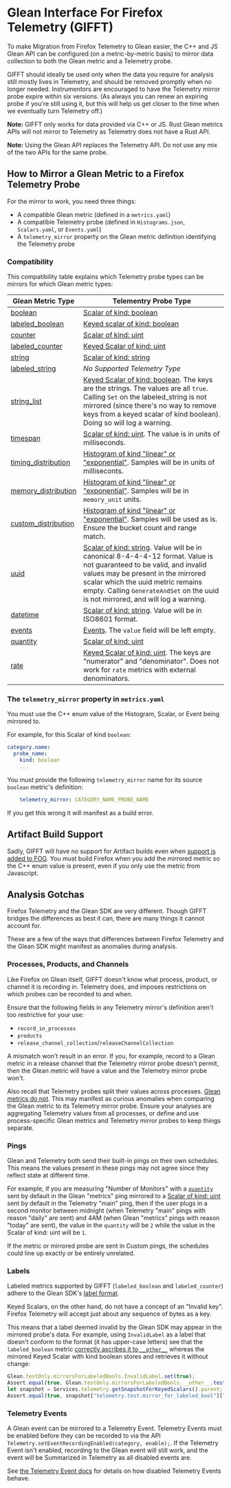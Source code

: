# Glean Interface For Firefox Telemetry (GIFFT)

To make Migration from Firefox Telemetry to Glean easier,
the C++ and JS Glean API can be configured
(on a metric-by-metric basis)
to mirror data collection to both the Glean metric and a Telemetry probe.

GIFFT should ideally be used only when the data you require for analysis still mostly lives in Telemetry,
and should be removed promptly when no longer needed.
Instrumentors are encouraged to have the Telemetry mirror probe expire within six versions.
(As always you can renew an expiring probe if you're still using it,
but this will help us get closer to the time when we eventually turn Telemetry off.)

**Note:** GIFFT only works for data provided via C++ or JS.
Rust Glean metrics APIs will not mirror to Telemetry as Telemetry does not have a Rust API.

**Note:** Using the Glean API replaces the Telemetry API.
Do not use any mix of the two APIs for the same probe.

## How to Mirror a Glean Metric to a Firefox Telemetry Probe

For the mirror to work, you need three things:
* A compatible Glean metric (defined in a `metrics.yaml`)
* A compatible Telemetry probe
  (defined in `Histograms.json`, `Scalars.yaml`, or `Events.yaml`)
* A `telemetry_mirror` property on the Glean metric definition identifying the Telemetry probe

### Compatibility

This compatibility table explains which Telemetry probe types can be mirrors for which Glean metric types:

| Glean Metric Type | Telementry Probe Type |
| ----------------- | --------------------- |
| [boolean](https://mozilla.github.io/glean/book/user/metrics/boolean.html) | [Scalar of kind: boolean](../../telemetry/collection/scalars.html) |
| [labeled_boolean](https://mozilla.github.io/glean/book/user/metrics/labeled_booleans.html) | [Keyed scalar of kind: boolean](../../telemetry/collection/scalars.html) |
| [counter](https://mozilla.github.io/glean/book/user/metrics/counter.html) | [Scalar of kind: uint](../../telemetry/collection/scalars.html) |
| [labeled_counter](https://mozilla.github.io/glean/book/user/metrics/labeled_counters.html) | [Keyed Scalar of kind: uint](../../telemetry/collection/scalars.html) |
| [string](https://mozilla.github.io/glean/book/user/metrics/string.html) | [Scalar of kind: string](../../telemetry/collection/scalars.html) |
| [labeled_string](https://mozilla.github.io/glean/book/user/metrics/labeled_strings.html) | *No Supported Telemetry Type* |
| [string_list](https://mozilla.github.io/glean/book/user/metrics/string_list.html) | [Keyed Scalar of kind: boolean](../../telemetry/collection/scalars.html). The keys are the strings. The values are all `true`. Calling `Set` on the labeled_string is not mirrored (since there's no way to remove keys from a keyed scalar of kind boolean). Doing so will log a warning. |
| [timespan](https://mozilla.github.io/glean/book/user/metrics/timespan.html) | [Scalar of kind: uint](../../telemetry/collection/scalars.html). The value is in units of milliseconds. |
| [timing_distribution](https://mozilla.github.io/glean/book/user/metrics/timing_distribution.html) | [Histogram of kind "linear" or "exponential"](../../telemetry/collection/histograms.html#exponential). Samples will be in units of milliseconts. |
| [memory_distribution](https://mozilla.github.io/glean/book/user/metrics/memory_distribution.html) | [Histogram of kind "linear" or "exponential"](../../telemetry/collection/histograms.html#exponential). Samples will be in `memory_unit` units. |
| [custom_distribution](https://mozilla.github.io/glean/book/user/metrics/custom_distribution.html) | [Histogram of kind "linear" or "exponential"](../../telemetry/collection/histograms.html#exponential). Samples will be used as is. Ensure the bucket count and range match. |
| [uuid](https://mozilla.github.io/glean/book/user/metrics/uuid.html) | [Scalar of kind: string](../../telemetry/collection/scalars.html). Value will be in canonical 8-4-4-4-12 format. Value is not guaranteed to be valid, and invalid values may be present in the mirrored scalar which the uuid metric remains empty. Calling `GenerateAndSet` on the uuid is not mirrored, and will log a warning. |
| [datetime](https://mozilla.github.io/glean/book/user/metrics/datetime.html) | [Scalar of kind: string](../../telemetry/collection/scalars.html). Value will be in ISO8601 format. |
| [events](https://mozilla.github.io/glean/book/user/metrics/event.html) | [Events](../../telemetry/collection/events.html). The `value` field will be left empty.  |
| [quantity](https://mozilla.github.io/glean/book/user/metrics/quantity.html) | [Scalar of kind: uint](../../telemetry/collection/scalars.html) |
| [rate](https://mozilla.github.io/glean/book/user/metrics/rate.html) | [Keyed Scalar of kind: uint](../../telemetry/collection/scalars.html). The keys are "numerator" and "denominator". Does not work for `rate` metrics with external denominators. |

### The `telemetry_mirror` property in `metrics.yaml`

You must use the C++ enum value of the Histogram, Scalar, or Event being mirrored to.

For example, for this Scalar of kind `boolean`:
```yaml
category.name:
  probe_name:
    kind: boolean
    ...
```

You must provide the following `telemetry_mirror` name for its source
`boolean` metric's definition:

```yaml
    telemetry_mirror: CATEGORY_NAME_PROBE_NAME
```

If you get this wrong it will manifest as a build error.

## Artifact Build Support

Sadly, GIFFT will have no support for Artifact builds even when
[support is added to FOG](https://bugzilla.mozilla.org/show_bug.cgi?id=1698184).
You must build Firefox when you add the mirrored metric so the C++ enum value is present,
even if you only use the metric from Javascript.

## Analysis Gotchas

Firefox Telemetry and the Glean SDK are very different.
Though GIFFT bridges the differences as best it can,
there are many things it cannot account for.

These are a few of the ways that differences between Firefox Telemetry and the Glean SDK might manifest as anomalies during analysis.

### Processes, Products, and Channels

Like Firefox on Glean itself,
GIFFT doesn't know what process, product, or channel it is recording in.
Telemetry does, and imposes restrictions on which probes can be recorded to and when.

Ensure that the following fields in any Telemetry mirror's definition aren't too restrictive for your use:
* `record_in_processes`
* `products`
* `release_channel_collection`/`releaseChannelCollection`

A mismatch won't result in an error.
If you, for example,
record to a Glean metric in a release channel that the Telemetry mirror probe doesn't permit,
then the Glean metric will have a value and the Telemetry mirror probe won't.

Also recall that Telemetry probes split their values across processes.
[Glean metrics do not](ipc.md).
This may manifest as curious anomalies when comparing the Glean metric to its Telemetry mirror probe.
Ensure your analyses are aggregating Telemetry values from all processes,
or define and use process-specific Glean metrics and Telemetry mirror probes to keep things separate.

### Pings

Glean and Telemetry both send their built-in pings on their own schedules.
This means the values present in these pings may not agree since they reflect state at different time.

For example, if you are measuring "Number of Monitors" with a
[`quantity`](https://mozilla.github.io/glean/book/user/metrics/quantity.html)
sent by default in the Glean "metrics" ping mirrored to a
[Scalar of kind: uint](../../telemetry/collection/scalars.html)
sent by default in the Telemetry "main" ping,
then if the user plugs in a second monitor between midnight
(when Telemetry "main" pings with reason "daily" are sent) and 4AM
(when Glean "metrics" pings with reason "today" are sent),
the value in the `quantity` will be `2`
while the value in the Scalar of kind: uint will be `1`.

If the metric or mirrored probe are sent in Custom pings,
the schedules could line up exactly or be entirely unrelated.

### Labels

Labeled metrics supported by GIFFT
(`labeled_boolean` and `labeled_counter`)
adhere to the Glean SDK's
[label format](https://mozilla.github.io/glean/book/user/metrics/index.html#label-format).

Keyed Scalars, on the other hand, do not have a concept of an "Invalid key".
Firefox Telemetry will accept just about any sequence of bytes as a key.

This means that a label deemed invalid by the Glean SDK may appear in the mirrored probe's data.
For example, using `InvalidLabel` as a label that doesn't conform to the format
(it has upper-case letters)
see that the `labeled_boolean` metric
[correctly ascribes it to `__other__`](https://mozilla.github.io/glean/book/user/metrics/index.html#labeled-metrics)
whereas the mirrored Keyed Scalar with kind boolean stores and retrieves it without change:
```js
Glean.testOnly.mirrorsForLabeledBools.InvalidLabel.set(true);
Assert.equal(true, Glean.testOnly.mirrorsForLabeledBools.__other__.testGetValue());
let snapshot = Services.telemetry.getSnapshotForKeyedScalars().parent;
Assert.equal(true, snapshot["telemetry.test.mirror_for_labeled_bool"]["InvalidLabel"]);
```

### Telemetry Events

A Glean event can be mirrored to a Telemetry Event.
Telemetry Events must be enabled before they can be recorded to via the API
`Telemetry.setEventRecordingEnabled(category, enable);`.
If the Telemetry Event isn't enabled,
recording to the Glean event will still work,
and the event will be Summarized in Telemetry as all disabled events are.

See
[the Telemetry Event docs](../../telemetry/collection/events.html)
for details on how disabled Telemetry Events behave.
